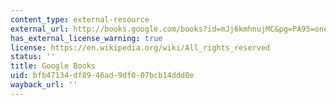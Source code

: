 ```yaml
---
content_type: external-resource
external_url: http://books.google.com/books?id=mJj6kmhnujMC&pg=PA95=onepage
has_external_license_warning: true
license: https://en.wikipedia.org/wiki/All_rights_reserved
status: ''
title: Google Books
uid: bfb47134-df89-46ad-9df0-07bcb14ddd0e
wayback_url: ''
---
```

